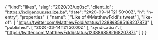 {
  "kind": "likes",
  "slug": "2020/03/uq0sc",
  "client_id": "https://indigenous.realize.be",
  "date": "2020-03-14T21:50:00Z",
  "h": "h-entry",
  "properties": {
    "name": [
      "Like of @MatthewFoldi's tweet"
    ],
    "like-of": [
      "https://twitter.com/MatthewFoldi/status/1238868585168207873"
    ],
    "published": [
      "2020-03-14T21:50:00Z"
    ],
    "syndication": [
      "https://twitter.com/MatthewFoldi/status/1238868585168207873"
    ]
  }
}
